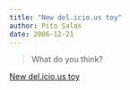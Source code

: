 ```yaml
---
title: "New del.icio.us toy"
author: Pito Salas
date: 2006-12-21
---
```



>
> What do you think?


[New del.icio.us toy](None)
